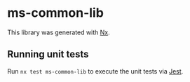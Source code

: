 # ms-common-lib

This library was generated with [Nx](https://nx.dev).

## Running unit tests

Run `nx test ms-common-lib` to execute the unit tests via [Jest](https://jestjs.io).
